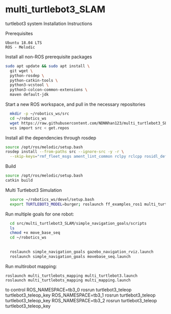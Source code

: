 # multi_turtlebot3_SLAM
turtlebot3 system
Installation Instructions

Prerequisites

    Ubuntu 18.04 LTS
    ROS - Melodic


Install all non-ROS prerequisite packages

```bash
sudo apt update && sudo apt install \
  git wget \
  python-rosdep \
  python-catkin-tools \
  python3-vcstool \
  python3-colcon-common-extensions \
  maven default-jdk   
```
  
Start a new ROS workspace, and pull in the necessary repositories
```bash
  mkdir -p ~/robotics_ws/src
  cd ~/robotics_ws
  wget https://raw.githubusercontent.com/NDNNhan123/multi_turtlebot3_SLAM/master/get.repos
  vcs import src < get.repos
  ```

Install all the dependencies through rosdep
```bash
source /opt/ros/melodic/setup.bash
rosdep install --from-paths src --ignore-src -y -r \
  --skip-keys="rmf_fleet_msgs ament_lint_common rclpy rclcpp rosidl_default_generators ament_cmake builtin_interfaces"
```
 Build
 ```bash
 source /opt/ros/melodic/setup.bash
 catkin build
 ```
 
 Multi Turtlebot3 Simulation
 ```bash
   source ~/robotics_ws/devel/setup.bash
   export TURTLEBOT3_MODEL=burger; roslaunch ff_examples_ros1 multi_turtlebot3_ff.launch
 ```
   
 Run multiple goals for one robot:
  ```bash
    cd src/multi_turtlebot3_SLAM/simple_navigation_goals/scripts
    ls
    chmod +x move_base_seq 
    cd ~/robotics_ws
    
    
    roslaunch simple_navigation_goals gazebo_navigation_rviz.launch
    roslaunch simple_navigation_goals movebase_seq.launch
  ```
 Run multirobot mapping:
 
    roslaunch multi_turtlebots_mapping multi_turtlebot3.launch
    roslaunch multi_turtlebots_mapping multi_mapping.launch
to control
    ROS_NAMESPACE=tb3_0 rosrun turtlebot3_teleop turtlebot3_teleop_key
    ROS_NAMESPACE=tb3_1 rosrun turtlebot3_teleop turtlebot3_teleop_key
    ROS_NAMESPACE=tb3_2 rosrun turtlebot3_teleop turtlebot3_teleop_key
